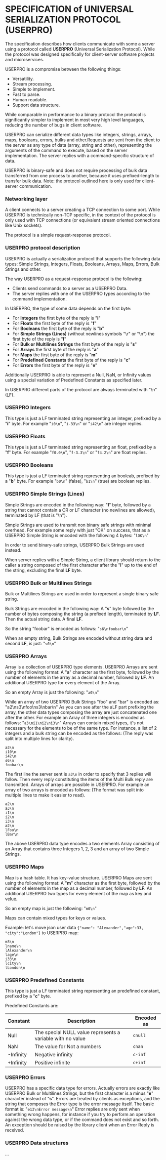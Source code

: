 SPECIFICATION of UNIVERSAL SERIALIZATION PROTOCOL (USERPRO)
===
The specification describes how clients communicate with some a server using a protocol called **USERPRO** (Universal Serialization Protocol). While the protocol was designed specifically for client-server software projects and microservices.

USERPRO is a compromise between the following things:
* Versatility.
* Stream processing.
* Simple to implement.
* Fast to parse.
* Human readable.
* Support data structure.

While comparable in performance to a binary protocol the protocol is significantly simpler to implement in most very high level languages, reducing the number of bugs in client software.

USERPRO can serialize different data types like integers, strings, arrays, maps, booleans, errors, bulks and other.Requests are sent from the client to the server as any type of data (array, string and other), representing the arguments of the command to execute, based on the server implementation. The server replies with a command-specific structure of data.

USERPRO is binary-safe and does not require processing of bulk data transferred from one process to another, because it uses prefixed-length to transfer bulk data.
Note: the protocol outlined here is only used for client-server communication.

### Networking layer

A client connects to a server creating a TCP connection to some port.
While USERPRO is technically non-TCP specific, in the context of the protocol is only used with TCP connections (or equivalent stream oriented connections like Unix sockets).

The protocol is a simple request-response protocol.

### USERPRO protocol description

USERPRO is actually a serialization protocol that supports the following data types: Simple Strings, Integers, Floats, Booleans, Arrays, Maps, Errors, Bulk Strings and other.

The way USERPRO as a request-response protocol is the following:
* Clients send commands to a server as a USERPRO Data.
* The server replies with one of the USERPRO types according to the command implementation.

In USERPRO, the type of some data depends on the first byte:
* For **Integers** the first byte of the reply is "**i**"
* For **Floats** the first byte of the reply is "**f**"
* For **Booleans** the first byte of the reply is "**b**"
* For **Simple Strings (Lines)** (without newlines symbols "\r" or "\n") the first byte of the reply is "**l**"
* For **Bulk or Multilines Strings** the first byte of the reply is "**s**"
* For **Arrays** the first byte of the reply is "**a**"
* For **Maps** the first byte of the reply is "**m**"
* For **Predefined Constants** the first byte of the reply is "**c**"
* For **Errors** the first byte of the reply is "**e**"

Additionally USERPRO is able to represent a Null, NaN, or Infinity values using a special variation of Predefined Constants as specified later.

In USERPRO different parts of the protocol are always terminated with "\n" (LF).

### USERPRO Integers

This type is just a LF terminated string representing an integer, prefixed by a "**i**" byte. For example "`i0\n`", "`i-33\n`" or "`i42\n`" are integer replies.

### USERPRO Floats

This type is just a LF terminated string representing an float, prefixed by a "**f**" byte. For example "`f0.0\n`", "`f-3.3\n`" or "`f4.2\n`" are float replies.

### USERPRO Booleans

This type is just a LF terminated string representing an booleab, prefixed by a "**b**" byte. For example "`b0\n`" (false), "`b1\n`" (true) are boolean replies.

### USERPRO Simple Strings (Lines)

Simple Strings are encoded in the following way: "**l**" byte, followed by a string that cannot contain a CR or LF character (no newlines are allowed), terminated by LF (that is "\n").

Simple Strings are used to transmit non binary safe strings with minimal overhead. For example some reply with just "OK" on success, that as a USERPRO Simple String is encoded with the following 4 bytes:
"`lOK\n`"

In order to send binary-safe strings, USERPRO Bulk Strings are used instead.

When server replies with a Simple String, a client library should return to the caller a string composed of the first character after the "**l**" up to the end of the string, excluding the final **LF** byte.

### USERPRO Bulk or Multilines Strings

Bulk or Multilines Strings are used in order to represent a single binary safe string.

Bulk Strings are encoded in the following way:
A "**s**" byte followed by the number of bytes composing the string (a prefixed length), terminated by **LF**. Then the actual string data. A final **LF**.

So the string "foobar" is encoded as follows: "`s6\nfoobar\n`"

When an empty string, Bulk Strings are encoded without string data and second **LF**, is just: "`s0\n`"

### USERPRO Arrays

Array is a collection of USERPRO type elements. USERPRO Arrays are sent using the following format:
A "**a**" character as the first byte, followed by the number of elements in the array as a decimal number, followed by **LF**. An additional USERPRO type for every element of the Array.

So an empty Array is just the following: "`a0\n`"

While an array of two USERPRO Bulk Strings "foo" and "bar" is encoded as:
"a2\ns3\nfoo\ns3\nbar\n"
As you can see after the a<count>LF part prefixing the array, the other data types composing the array are just concatenated one after the other. For example an Array of three integers is encoded as follows: "`a3\ni1\ni2\ni3\n`"
Arrays can contain mixed types, it's not necessary for the elements to be of the same type. For instance, a list of 2 integers and a bulk string can be encoded as the follows:
(The reply was split into multiple lines for clarity).
```
a3\n
i10\n
i42\n
s6\n
foobar\n
```
The first line the server sent is `a3\n` in order to specify that 3 replies will follow. Then every reply constituting the items of the Multi Bulk reply are transmitted.
Arrays of arrays are possible in USERPRO. For example an array of two arrays is encoded as follows:
(The format was split into multiple lines to make it easier to read).
```
a2\n
a3\n
i1\n
i2\n
i3\n
a2\n
lFoo\n
lBar\n
```

The above USERPRO data type encodes a two elements Array consisting of an Array that contains three Integers 1, 2, 3 and an array of two Simple Strings.

### USERPRO Maps

Map is a hash table. It has key-value structure. USERPRO Maps are sent using the following format:
A "**m**" character as the first byte, followed by the number of elements in the map as a decimal number, followed by **LF**. An additional USERPRO two types for every element of the map as key and velue.

So an empty map is just the following: "`m0\n`"

Maps can contain mixed types for keys or values.

Example: let's move json user data `{"name": "Alexander","age":33, "city":"London"}` to USERPRO map:
```
m3\n
lname\n
lAlexander\n
lage\n
i33\n
lcity\n
lLondon\n
```

### USERPRO Predefined Constants

This type is just a LF terminated string representing an predefined constant, prefixed by a "**c**" byte.

Predefined Constants are:

| Constant | Description | Encoded as |
|-----------|------------------------------------------------------------|------------|
| Null | The special NULL value represents a variable with no value | `cnull` |
| NaN | The value for Not a numbers | `cnan` |
| -Infinity | Negative infinity | `c-inf` |
| +Infinity | Positive infinite | `c+inf` |


### USERPRO Errors

USERPRO has a specific data type for errors. Actually errors are exactly like USERPRO Bulk or Multilines Strings, but the first character is a minus "**e**" character instead of "**s**". Errors are treated by clients as exceptions, and the string that composes the Error type is the error message itself.
The basic format is: "`e13\nError message\n`"
Error replies are only sent when something wrong happens, for instance if you try to perform an operation against the wrong data type, or if the command does not exist and so forth. An exception should be raised by the library client when an Error Reply is received.

### USERPRO Data structures

...

